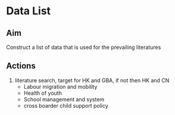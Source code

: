 # Data List

## Aim
Construct a list of data that is used for the prevailing literatures

## Actions
1. literature search, target for HK and GBA, if not then HK and CN
   - Labour migration and mobility
   - Health of youth
   - School management and system
   - cross boarder child support policy